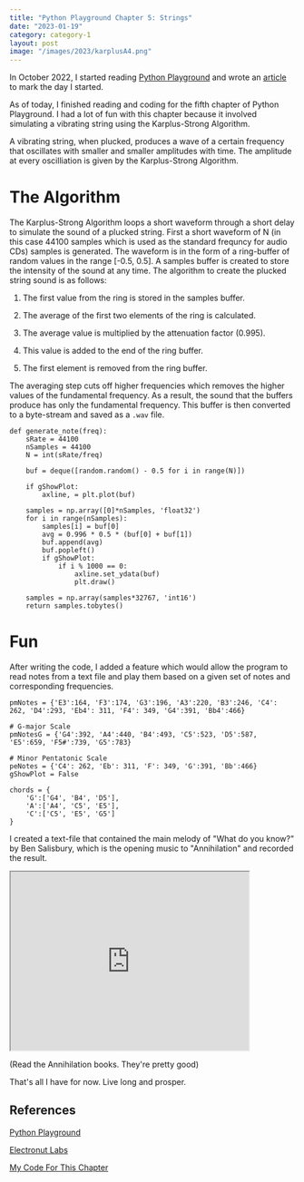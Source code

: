 ```yaml
---
title: "Python Playground Chapter 5: Strings"
date: "2023-01-19"
category: category-1
layout: post
image: "/images/2023/karplusA4.png"
---
```


In October 2022, I started reading [Python Playground](https://nostarch.com/pythonplayground) and wrote an [article](https://aryanaut.github.io/blog/starting-python-p/) to mark the day I started. 

As of today, I finished reading and coding for the fifth chapter of Python Playground. I had a lot of fun with this chapter because it involved simulating a vibrating string using the Karplus-Strong Algorithm. 

A vibrating string, when plucked, produces a wave of a certain frequency that oscillates with smaller and smaller amplitudes with time. The amplitude at every oscilliation is given by the Karplus-Strong Algorithm.

# The Algorithm

The Karplus-Strong Algorithm loops a short waveform through a short delay to simulate the sound of a plucked string. First a short waveform of N (in this case 44100 samples which is used as the standard frequncy for audio CDs) samples is generated. The waveform is in the form of a ring-buffer of random values in the range [-0.5, 0.5]. A samples buffer is created to store the intensity of the sound at any time. The algorithm to create the plucked string sound is as follows:

1. The first value from the ring is stored in the samples buffer.

2. The average of the first two elements of the ring is calculated.

3. The average value is multiplied by the attenuation factor (0.995).

4. This value is added to the end of the ring buffer.

5. The first element is removed from the ring buffer.

The averaging step cuts off higher frequencies which removes the higher values of the fundamental frequency. As a result, the sound that the buffers produce has only the fundamental frequency. This buffer is then converted to a byte-stream and saved as a ```.wav``` file.

```
def generate_note(freq):
    sRate = 44100
    nSamples = 44100
    N = int(sRate/freq)

    buf = deque([random.random() - 0.5 for i in range(N)])

    if gShowPlot:
        axline, = plt.plot(buf)

    samples = np.array([0]*nSamples, 'float32')
    for i in range(nSamples):
        samples[i] = buf[0]
        avg = 0.996 * 0.5 * (buf[0] + buf[1])
        buf.append(avg)
        buf.popleft()
        if gShowPlot:
            if i % 1000 == 0:
                axline.set_ydata(buf)
                plt.draw()

    samples = np.array(samples*32767, 'int16')
    return samples.tobytes()
```

# Fun

After writing the code, I added a feature which would allow the program to read notes from a text file and play them based on a given set of notes and corresponding frequencies.

```
pmNotes = {'E3':164, 'F3':174, 'G3':196, 'A3':220, 'B3':246, 'C4': 262, 'D4':293, 'Eb4': 311, 'F4': 349, 'G4':391, 'Bb4':466}

# G-major Scale
pmNotesG = {'G4':392, 'A4':440, 'B4':493, 'C5':523, 'D5':587, 'E5':659, 'F5#':739, 'G5':783}

# Minor Pentatonic Scale
peNotes = {'C4': 262, 'Eb': 311, 'F': 349, 'G':391, 'Bb':466}
gShowPlot = False

chords = {
    'G':['G4', 'B4', 'D5'],
    'A':['A4', 'C5', 'E5'],
    'C':['C5', 'E5', 'G5']
}
```

I created a text-file that contained the main melody of "What do you know?" by Ben Salisbury, which is the opening music to "Annihilation" and recorded the result. 

<iframe width="420" height="315"
src="https://youtube.com/embed/BSUWJ5TuwGM">
</iframe>

(Read the Annihilation books. They're pretty good)

That's all I have for now. Live long and prosper.

## References

[Python Playground](https://nostarch.com/pythonplayground)

[Electronut Labs](https://electronut.in/)

[My Code For This Chapter](https://github.com/Aryanaut/pythonplaygroundproblems/tree/main/chapter_5)